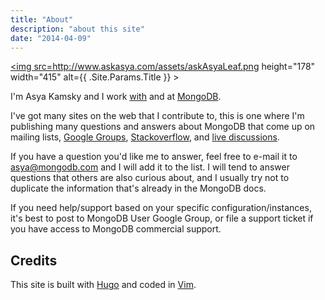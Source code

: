 ```yaml
---
title: "About"
description: "about this site"
date: "2014-04-09"
---
```


<a href="/" title="Home"> <img src=http://www.askasya.com/assets/askAsyaLeaf.png height="178" width="415" alt={{ .Site.Params.Title }} ></a>

I'm Asya Kamsky and I work [with](http://www.mongodb.org) and at [MongoDB](http://www.mongodb.com).

I've got many sites on the web that I contribute to, this is one where I'm
publishing many questions and answers about MongoDB that come up on mailing lists, [Google Groups](https://groups.google.com/forum/#!forum/mongodb-user), [Stackoverflow](http://stackoverflow.com/questions/tagged/mongodb), and [live discussions](https://www.mongodb.com/world17).  

If you have a question you'd like me to answer, feel free to e-mail it to asya@mongodb.com and I will add it to the list.  I will tend to answer questions that others are also curious about, and I usually try not to duplicate the information that's already in the MongoDB docs.

If you need help/support based on your specific configuration/instances, it's best to post to MongoDB User Google Group, or file a support ticket if you have access to MongoDB commercial support.

## Credits

This site is built with [Hugo](http://gohugo.io/)
and coded in [Vim](http://vim.org).
